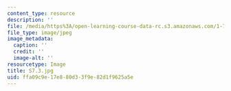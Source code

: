 ```yaml
---
content_type: resource
description: ''
file: /media/https%3A/open-learning-course-data-rc.s3.amazonaws.com/1-74-land-water-food-and-climate-fall-2020/ffa09c9e17e880d33f9e82d1f9625a5e_S7.3.jpg
file_type: image/jpeg
image_metadata:
  caption: ''
  credit: ''
  image-alt: ''
resourcetype: Image
title: S7.3.jpg
uid: ffa09c9e-17e8-80d3-3f9e-82d1f9625a5e
---
```

